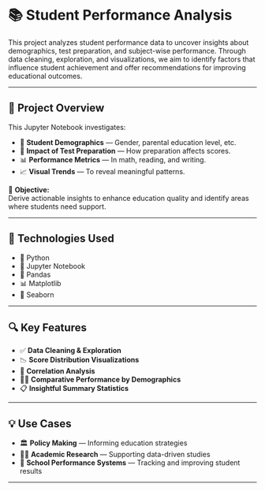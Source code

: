 # 📚 Student Performance Analysis

This project analyzes student performance data to uncover insights about demographics, test preparation, and subject-wise performance. Through data cleaning, exploration, and visualizations, we aim to identify factors that influence student achievement and offer recommendations for improving educational outcomes.

---

## 🧐 Project Overview

This Jupyter Notebook investigates:

- 📌 **Student Demographics** — Gender, parental education level, etc.  
- 🧪 **Impact of Test Preparation** — How preparation affects scores.  
- 📊 **Performance Metrics** — In math, reading, and writing.  
- 📈 **Visual Trends** — To reveal meaningful patterns.

🎯 **Objective:**  
Derive actionable insights to enhance education quality and identify areas where students need support.

---

## 🧰 Technologies Used

- 🐍 Python  
- 📓 Jupyter Notebook  
- 🧮 Pandas  
- 📊 Matplotlib  
- 🌈 Seaborn  

---

## 🔍 Key Features

- ✅ **Data Cleaning & Exploration**
- 📉 **Score Distribution Visualizations**
- 📌 **Correlation Analysis**
- 🧑‍🏫 **Comparative Performance by Demographics**
- 📋 **Insightful Summary Statistics**

---

## 💡 Use Cases

- 🏛️ **Policy Making** — Informing education strategies  
- 🧑‍🎓 **Academic Research** — Supporting data-driven studies  
- 🏫 **School Performance Systems** — Tracking and improving student results

---


